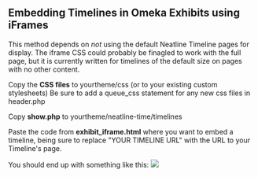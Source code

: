 ## Embedding Timelines in Omeka Exhibits using iFrames
This method depends on *not* using the default Neatline Timeline pages for display. The iframe CSS could probably be finagled to work with the full page, but it is currently written for timelines of the default size on pages with no  other content.

Copy the **CSS files** to yourtheme/css (or to your existing custom stylesheets)
Be sure to add a queue_css statement for any new css files in header.php

Copy **show.php** to yourtheme/neatline-time/timelines

Paste the code from **exhibit_iframe.html** where you want to embed a timeline, being sure to replace "YOUR TIMELINE URL" with the URL to  your Timeline's page.

You should end up with something like this:
![](https://raw.github.com/sheepeeh/snippets/master/omeka/plugins/neatline-time/timeline-iframe.PNG)
